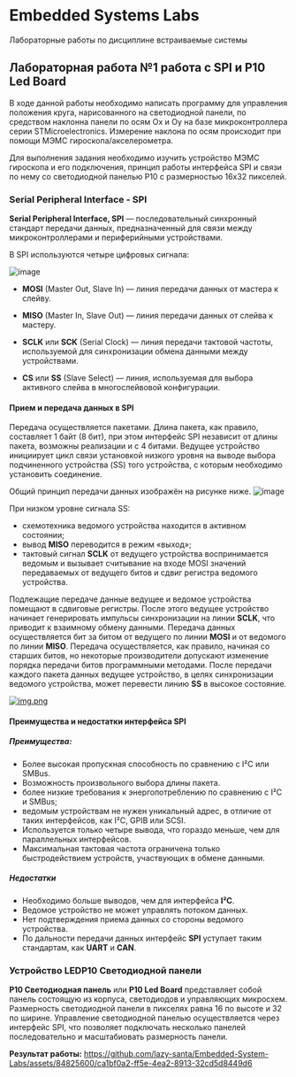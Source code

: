 # **Embedded Systems Labs**
Лабораторные работы по дисциплине встраиваемые системы

## Лабораторная работа №1 работа с SPI и P10 Led Board

В ходе данной работы необходимо написать программу для управления положения круга, нарисованного на светодиодной панели, по средством наклонна панели по осям Ox и Oy
на базе микроконтроллера серии STMicroelectronics. Измерение наклона по осям происходит при помощи МЭМС гироскопа/акселерометра. 

Для выполнения задания необходимо изучить устройство МЭМС гироскопа и его подключения, принцип работы интерфейса SPI и связи по нему 
со светодиодной панелью P10 с размерностью 16x32 пикселей.

### Serial Peripheral Interface - SPI
**Serial Peripheral Interface, SPI** — последовательный синхронный стандарт передачи данных,
предназначенный для связи между микроконтроллерами и периферийными устройствами.

В SPI используются четыре цифровых сигнала:

![image](https://github.com/lazy-santa/Embedded-System-Labs/assets/84825600/80397aaa-a444-4a6e-8ee8-54a6f8c181d2)

* **MOSI** (Master Out, Slave In) — линия передачи данных от мастера к слейву.

* **MISO** (Master In, Slave Out) — линия передачи данных от слейва к мастеру.

* **SCLK** или **SCK** (Serial Clock) — линия передачи тактовой частоты, используемой для синхронизации обмена данными между устройствами.

* **CS** или **SS** (Slave Select) — линия, используемая для выбора активного слейва в многослейвовой конфигурации.

#### Прием и передача данных в SPI
Передача осуществляется пакетами. Длина пакета, как правило, составляет 1 байт (8 бит),
при этом интерфейс SPI независит от длины пакета, возможны реализации и с 4 битами.
Ведущее устройство инициирует цикл связи установкой
низкого уровня на выводе выбора подчиненного устройства (SS)
того устройства, с которым необходимо установить соединение.

Общий принцип передачи данных изображён на рисунке ниже.
![image](https://github.com/lazy-santa/Embedded-System-Labs/assets/84825600/f2606ca0-d722-460e-9618-ebc5890808a1)

При низком уровне сигнала SS:

* схемотехника ведомого устройства находится в активном состоянии;
* вывод **MISO** переводится в режим «выход»;
* тактовый сигнал **SCLK** от ведущего устройства
воспринимается ведомым и вызывает считывание
на входе MOSI значений передаваемых от ведущего
битов и сдвиг регистра ведомого устройства.

Подлежащие передаче данные ведущее и ведомое устройства помещают
в сдвиговые регистры. После этого ведущее устройство начинает
генерировать импульсы синхронизации на линии **SCLK**, что приводит
к взаимному обмену данными. Передача данных осуществляется бит
за битом от ведущего по линии **MOSI** и от ведомого по линии **MISO**.
Передача осуществляется, как правило, начиная со старших битов,
но некоторые производители допускают изменение порядка передачи
битов программными методами. После передачи каждого пакета данных
ведущее устройство, в целях синхронизации ведомого устройства,
может перевести линию **SS** в высокое состояние.

[![img.png](images/img_int.png)](https://commons.wikimedia.org/wiki/File:SPI_8-bit_circular_transfer.svg?uselang=ru)

#### Преимущества и недостатки интерфейса SPI
##### Преимущества:
* Более высокая пропускная способность по сравнению с I²C или SMBus.
* Возможность произвольного выбора длины пакета.
* более низкие требования к энергопотреблению по сравнению с I²C и SMBus;
* ведомым устройствам не нужен уникальный адрес, в отличие от таких интерфейсов, как I²C, GPIB или SCSI.
* Используется только четыре вывода, что гораздо меньше, чем для параллельных интерфейсов.
* Максимальная тактовая частота ограничена только быстродействием устройств, участвующих в обмене данными.

##### Недостатки
* Необходимо больше выводов, чем для интерфейса **I²C**.
* Ведомое устройство не может управлять потоком данных.
* Нет подтверждения приема данных со стороны ведомого устройства.
* По дальности передачи данных интерфейс **SPI** уступает таким стандартам, как **UART** и **CAN**.

### Устройство LEDP10 Светодиодной панели
**P10 Светодиодная панель** или **P10 Led Board** представляет собой
панель состоящую из корпуса, светодиодов и управляющих микросхем.
Размерность светодиодной панели в пикселях равна 16 по высоте и
32 по ширине. Управление светодиодной панелью осуществляется
через интерфейс SPI, что позволяет подключать несколько панелей
последовательно и масштабиовать размерность панели.


**Результат работы:**
https://github.com/lazy-santa/Embedded-System-Labs/assets/84825600/ca1bf0a2-ff5e-4ea2-8913-32cd5d8449d6

